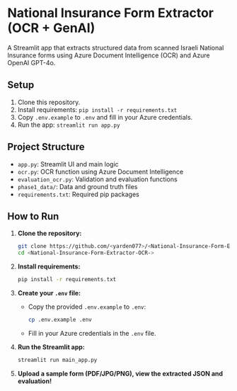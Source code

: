# National Insurance Form Extractor (OCR + GenAI)
A Streamlit app that extracts structured data from scanned Israeli National Insurance forms using Azure Document Intelligence (OCR) and Azure OpenAI GPT-4o.

## Setup

1. Clone this repository.
2. Install requirements:
   `pip install -r requirements.txt`
3. Copy `.env.example` to `.env` and fill in your Azure credentials.
4. Run the app:
  `streamlit run app.py`

## Project Structure

- `app.py`: Streamlit UI and main logic
- `ocr.py`: OCR function using Azure Document Intelligence
- `evaluation_ocr.py`: Validation and evaluation functions
- `phase1_data/`: Data and ground truth files
- `requirements.txt`: Required pip packages
## How to Run

1. **Clone the repository:**
    ```bash
    git clone https://github.com/<yarden077>/<National-Insurance-Form-Extractor-OCR->.git
    cd <National-Insurance-Form-Extractor-OCR->
    ```

2. **Install requirements:**
    ```bash
    pip install -r requirements.txt
    ```

3. **Create your `.env` file:**
    - Copy the provided `.env.example` to `.env`:
      ```bash
      cp .env.example .env
      ```
    - Fill in your Azure credentials in the `.env` file.

4. **Run the Streamlit app:**
    ```bash
    streamlit run main_app.py
    ```

5. **Upload a sample form (PDF/JPG/PNG), view the extracted JSON and evaluation!**
